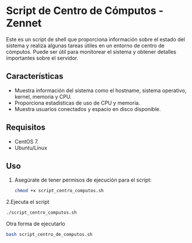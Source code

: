 # Script de Centro de Cómputos - Zennet

Este es un script de shell que proporciona información sobre el estado del sistema y realiza algunas tareas útiles en un entorno de centro de cómputos. Puede ser útil para monitorear el sistema y obtener detalles importantes sobre el servidor.

## Características

- Muestra información del sistema como el hostname, sistema operativo, kernel, memoria y CPU.
- Proporciona estadísticas de uso de CPU y memoria.
- Muestra usuarios conectados y espacio en disco disponible.

## Requisitos

- CentOS 7.
- Ubuntu/Linux

## Uso

1. Asegúrate de tener permisos de ejecución para el script:
   ```bash
   chmod +x script_centro_computos.sh

2.Ejecuta el script
  ```bash
 ./script_centro_computos.sh
 ```
Otra forma de ejecutarlo
 ```bash
bash script_centro_de_computos.sh


